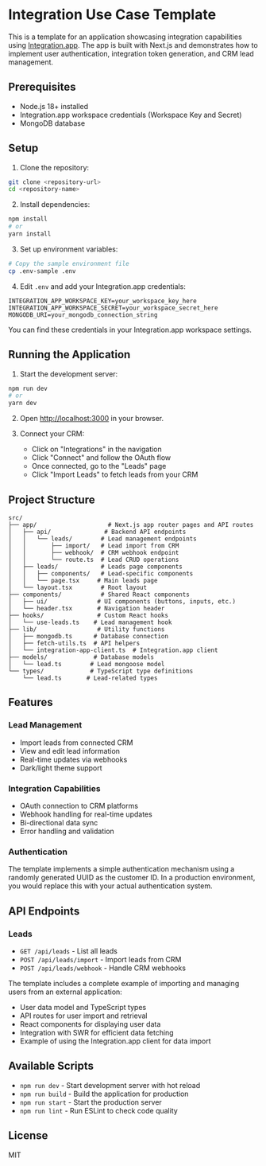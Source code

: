# Integration Use Case Template

This is a template for an application showcasing integration capabilities using [Integration.app](https://integration.app). The app is built with Next.js and demonstrates how to implement user authentication, integration token generation, and CRM lead management.

## Prerequisites

- Node.js 18+ installed
- Integration.app workspace credentials (Workspace Key and Secret)
- MongoDB database

## Setup

1. Clone the repository:

```bash
git clone <repository-url>
cd <repository-name>
```

2. Install dependencies:

```bash
npm install
# or
yarn install
```

3. Set up environment variables:

```bash
# Copy the sample environment file
cp .env-sample .env
```

4. Edit `.env` and add your Integration.app credentials:

```env
INTEGRATION_APP_WORKSPACE_KEY=your_workspace_key_here
INTEGRATION_APP_WORKSPACE_SECRET=your_workspace_secret_here
MONGODB_URI=your_mongodb_connection_string
```

You can find these credentials in your Integration.app workspace settings.

## Running the Application

1. Start the development server:

```bash
npm run dev
# or
yarn dev
```

2. Open [http://localhost:3000](http://localhost:3000) in your browser.

3. Connect your CRM:
   - Click on "Integrations" in the navigation
   - Click "Connect" and follow the OAuth flow
   - Once connected, go to the "Leads" page
   - Click "Import Leads" to fetch leads from your CRM

## Project Structure

```
src/
├── app/                    # Next.js app router pages and API routes
│   ├── api/               # Backend API endpoints
│   │   └── leads/        # Lead management endpoints
│   │       ├── import/   # Lead import from CRM
│   │       ├── webhook/  # CRM webhook endpoint
│   │       └── route.ts  # Lead CRUD operations
│   ├── leads/            # Leads page components
│   │   ├── components/   # Lead-specific components
│   │   └── page.tsx     # Main leads page
│   └── layout.tsx        # Root layout
├── components/           # Shared React components
│   ├── ui/              # UI components (buttons, inputs, etc.)
│   └── header.tsx       # Navigation header
├── hooks/               # Custom React hooks
│   └── use-leads.ts    # Lead management hook
├── lib/                 # Utility functions
│   ├── mongodb.ts      # Database connection
│   ├── fetch-utils.ts  # API helpers
│   └── integration-app-client.ts  # Integration.app client
├── models/             # Database models
│   └── lead.ts        # Lead mongoose model
└── types/             # TypeScript type definitions
    └── lead.ts       # Lead-related types
```

## Features

### Lead Management
- Import leads from connected CRM
- View and edit lead information
- Real-time updates via webhooks
- Dark/light theme support

### Integration Capabilities
- OAuth connection to CRM platforms
- Webhook handling for real-time updates
- Bi-directional data sync
- Error handling and validation

### Authentication
The template implements a simple authentication mechanism using a randomly generated UUID as the customer ID. In a production environment, you would replace this with your actual authentication system.

## API Endpoints

### Leads
- `GET /api/leads` - List all leads
- `POST /api/leads/import` - Import leads from CRM
- `POST /api/leads/webhook` - Handle CRM webhooks

The template includes a complete example of importing and managing users from an external application:

- User data model and TypeScript types
- API routes for user import and retrieval
- React components for displaying user data
- Integration with SWR for efficient data fetching
- Example of using the Integration.app client for data import

## Available Scripts

- `npm run dev` - Start development server with hot reload
- `npm run build` - Build the application for production
- `npm run start` - Start the production server
- `npm run lint` - Run ESLint to check code quality

## License

MIT

